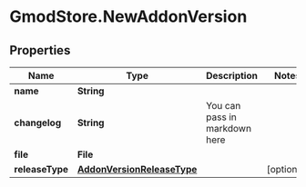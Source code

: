 # GmodStore.NewAddonVersion

## Properties

Name | Type | Description | Notes
------------ | ------------- | ------------- | -------------
**name** | **String** |  | 
**changelog** | **String** | You can pass in markdown here | 
**file** | **File** |  | 
**releaseType** | [**AddonVersionReleaseType**](AddonVersionReleaseType.md) |  | [optional] 



